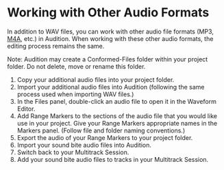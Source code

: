 # Working with Other Audio Formats

In addition to WAV files, you can work with other audio file formats \(MP3, [M4A](https://en.wikipedia.org/wiki/Apple_Lossless#Codec), etc.\) in Audition. When working with these other audio formats, the editing process remains the same. 

Note: Audition may create a Conformed-Files folder within your project folder. Do not delete, move or rename this folder.

1. Copy your additional audio files into your project folder.
2. Import your additional audio files into Audition \(following the same process used when importing WAV files.\)
3. In the Files panel, double-click an audio file to open it in the Waveform Editor.
4. Add Range Markers to the sections of the audio file that you would like use in your project. Give your Range Markers appropriate names in the Markers panel. \(Follow file and folder naming conventions.\)
5. Export the audio of your Range Markers to your project folder.
6. Import your sound bite audio files into Audition.
7. Switch back to your Multitrack Session. 
8. Add your sound bite audio files to tracks in your Multitrack Session.



